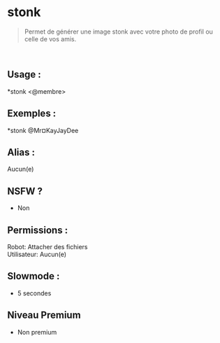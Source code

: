 # stonk

> Permet de générer une image stonk avec votre photo de profil ou celle de vos amis.

<br>

## Usage :

*stonk <@membre>

## Exemples :

*stonk @Mr¤KayJayDee

## Alias :

Aucun(e)

## NSFW ?

- Non

## Permissions :

Robot: Attacher des fichiers
<br>
Utilisateur: Aucun(e)

## Slowmode :

- 5 secondes

## Niveau Premium

- Non premium